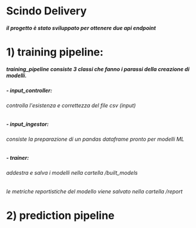 # Scindo Delivery

##### il progetto è stato sviluppato per ottenere due api endpoint

# 1) training pipeline:

##### training_pipeline consiste 3 classi che fanno i parassi della creazione di modelli.
#####   - input_controller:
######    controlla l'esistenza e correttezza del file csv (input)
#####   - input_ingestor:
######    consiste la preparazione di un pandas dataframe pronto per modelli ML
#####   - trainer:
######    addestra e salva i modelli nella cartella /built_models
######    le metriche reportistiche del modello viene salvato nella cartella /report 


# 2) prediction pipeline